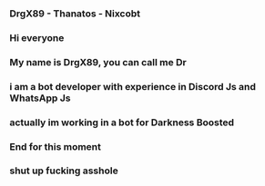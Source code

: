 ### DrgX89 - Thanatos - Nixcobt
### Hi everyone
### My name is DrgX89, you can call me Dr
### i am a bot developer with experience in Discord Js and WhatsApp Js
### actually im working in a bot for Darkness Boosted
### End for this moment
### shut up fucking asshole
<!--
**DrgX89/DrgX89** is a ✨ _special_ ✨ repository because its `README.md` (this file) appears on your GitHub profile.

Here are some ideas to get you started:

- 🔭 I’m currently working on ...
- 🌱 I’m currently learning ...
- 👯 I’m looking to collaborate on ...
- 🤔 I’m looking for help with ...
- 💬 Ask me about ...
- 📫 How to reach me: ...
- 😄 Pronouns: ...
- ⚡ Fun fact: ...
-->
